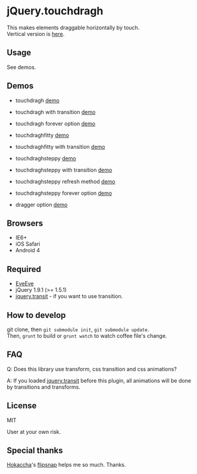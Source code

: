 # jQuery.touchdragh

This makes elements draggable horizontally by touch.  
Vertical version is [here](https://github.com/Takazudo/jQuery.touchdragv).

## Usage

See demos.

## Demos

* touchdragh [demo](http://takazudo.github.io/jQuery.touchdragh/demos/touchdragh/)
* touchdragh with transition [demo](http://takazudo.github.io/jQuery.touchdragh/demos/touchdragh_transit/)
* touchdragh forever option [demo](http://takazudo.github.io/jQuery.touchdragh/demos/touchdragh_forever/)

* touchdraghfitty [demo](http://takazudo.github.io/jQuery.touchdragh/demos/touchdraghfitty/)
* touchdraghfitty with transition [demo](http://takazudo.github.io/jQuery.touchdragh/demos/touchdraghfitty_transit/)

* touchdraghsteppy [demo](http://takazudo.github.io/jQuery.touchdragh/demos/3/)
* touchdraghsteppy with transition [demo](http://takazudo.github.io/jQuery.touchdragh/demos/touchdraghsteppy_transit/)
* touchdraghsteppy refresh method [demo](http://takazudo.github.io/jQuery.touchdragh/demos/touchdraghsteppy_refresh/)
* touchdraghsteppy forever option [demo](http://takazudo.github.io/jQuery.touchdragh/demos/touchdraghsteppy_forever/)

* dragger option [demo](http://takazudo.github.io/jQuery.touchdragh/demos/dragger/)

## Browsers

* IE6+
* iOS Safari
* Android 4

## Required

* [EveEve](https://github.com/Takazudo/EveEve)
* jQuery 1.9.1 (>= 1.5.1)
* [jquery.transit](http://ricostacruz.com/jquery.transit/) - if you want to use transition.

## How to develop

git clone, then `git submodule init`, `git submodule update`.  
Then, `grunt` to build or `grunt watch` to watch coffee file's change.

## FAQ

Q: Does this library use transform, css transition and css animations?

A: If you loaded [jquery.transit](http://ricostacruz.com/jquery.transit/) before this plugin, all animations will be done by transitions and transforms.

## License

MIT

User at your own risk.

## Special thanks

[Hokaccha](https://github.com/hokaccha)'s [flipsnap](https://github.com/pxgrid/js-flipsnap/) helps me so much. Thanks.


